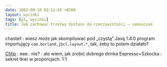 ```yaml
---
date: 2002-09-18 02:12:55 +0200
layout: wycinki
tags: [pl, wycinki]
title: Jak zachować trzeźwy dystans do rzeczywistości – samouczek
---
```


chastell
: wiesz może jak skompilować pod „czystą” Javą 1.4.0 program importujący `com.borland.jbcl.layout.*`, tak, żeby to potem działało?

[Chlip](http://chlip.pl/ 'chlip.pl')
: eee.. nie?
: ale wiem, jak zrobić dobrego drinka Espresso+Szkocka
: sekret tkwi w proporcjach. 1:1
